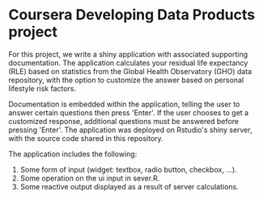 # Coursera Developing Data Products project

For this project, we write a shiny application with associated supporting documentation. 
The application calculates your residual life expectancy (RLE) based on statistics from 
the Global Health Observatory (GHO) data repository, with the option to 
customize the answer based on personal lifestyle risk factors.

Documentation is embedded within the application, telling the user to 
answer certain questions then press 'Enter'. If the user chooses to get a 
customized response, additional questions must be answered before pressing 'Enter'. 
The application was deployed on Rstudio's shiny server, with 
the source code shared in this repository.

The application includes the following:

1. Some form of input (widget: textbox, radio button, checkbox, ...).
2. Some operation on the ui input in sever.R.
3. Some reactive output displayed as a result of server calculations.
